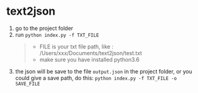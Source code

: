 # text2json

1. go to the project folder
2. run `python index.py -f TXT_FILE`
    > * FILE is your txt file path, like : /Users/xxx/Documents/text2json/test.txt
    > * make sure you have installed python3.6
3. the json will be save to the file `output.json` in the project folder, or you 
could give a save path, do this:
`python index.py -f TXT_FILE -o SAVE_FILE`